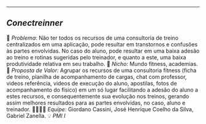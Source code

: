 -------------------
*Conectreinner*
-------------------
🙁 *Problema*: Não ter todos os recursos de uma consultoria de treino centralizados em uma aplicação, pode
resultar em transtornos e confusões às partes envolvidas. No caso do aluno, pode resultar em uma baixa adesão ao treino e rotinas 
sugeridas pelo treinador, e quanto a este, uma baixa produtividade relativa em seu trabalho.
🙂 *Nicho:* Mundo fitness, academias.
🎁 *Proposta de Valor:* Agrupar os recursos de uma consultoria fitness (ficha de treino, planilha de acompanhamento de cargas, chat com professor,
videos referência, videos de execução do aluno, apostilas, fotos de acompanhamento do físico) em um só lugar facilitando a adesão do aluno a estes recursos, e consequentemente sua evolução nos treinos, gerando assim melhores resultados para as partes envolvidas, no caso, aluno e treinador.
🧑‍💻👩‍💻 *Equipe:* Giordano Cassini, José Henrique Coelho da Silva, Gabriel Zanella.
💡 *PMI I*